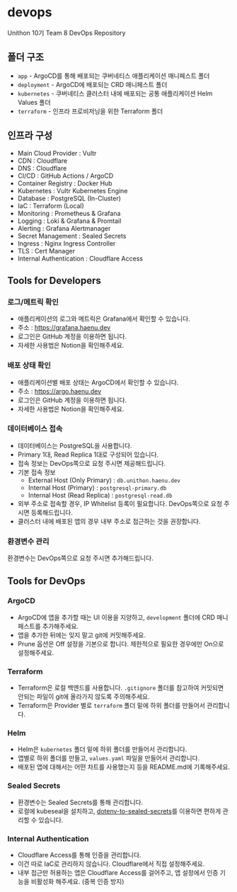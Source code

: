 # devops
Unithon 10기 Team 8 DevOps Repository

## 폴더 구조
- `app` - ArgoCD를 통해 배포되는 쿠버네티스 애플리케이션 매니페스트 폴더
- `deployment` - ArgoCD에 배포되는 CRD 매니페스트 폴더
- `kubernetes` - 쿠버네티스 클러스터 내에 배포되는 공통 애플리케이션 Helm Values 폴더
- `terraform` - 인프라 프로비저닝을 위한 Terraform 폴더

## 인프라 구성
- Main Cloud Provider : Vultr
- CDN : Cloudflare
- DNS : Cloudflare
- CI/CD : GitHub Actions / ArgoCD
- Container Registry : Docker Hub
- Kubernetes : Vultr Kubernetes Engine
- Database : PostgreSQL (In-Cluster)
- IaC : Terraform (Local)
- Monitoring : Prometheus & Grafana
- Logging : Loki & Grafana & Promtail
- Alerting : Grafana Alertmanager
- Secret Management : Sealed Secrets
- Ingress : Nginx Ingress Controller
- TLS : Cert Manager
- Internal Authentication : Cloudflare Access

## Tools for Developers
### 로그/메트릭 확인
- 애플리케이션의 로그와 메트릭은 Grafana에서 확인할 수 있습니다.
- 주소 : https://grafana.haenu.dev
- 로그인은 GitHub 계정을 이용하면 됩니다.
- 자세한 사용법은 Notion을 확인해주세요.

### 배포 상태 확인
- 애플리케이션별 배포 상태는 ArgoCD에서 확인할 수 있습니다.
- 주소 : https://argo.haenu.dev
- 로그인은 GitHub 계정을 이용하면 됩니다.
- 자세한 사용법은 Notion을 확인해주세요.

### 데이터베이스 접속
- 데이터베이스는 PostgreSQL을 사용합니다.
- Primary 1대, Read Replica 1대로 구성되어 있습니다.
- 접속 정보는 DevOps쪽으로 요청 주시면 제공해드립니다.
- 기본 접속 정보
  - External Host (Only Primary) : `db.unithon.haenu.dev`
  - Internal Host (Primary) : `postgresql-primary.db`
  - Internal Host (Read Replica) : `postgresql-read.db`
- 외부 주소로 접속할 경우, IP Whitelist 등록이 필요합니다. DevOps쪽으로 요청 주시면 등록해드립니다.
- 클러스터 내에 배포된 앱의 경우 내부 주소로 접근하는 것을 권장합니다.

### 환경변수 관리
환경변수는 DevOps쪽으로 요청 주시면 추가해드립니다.

## Tools for DevOps
### ArgoCD
- ArgoCD에 앱을 추가할 때는 UI 이용을 지양하고, `development` 폴더에 CRD 매니페스트를 추가해주세요.
- 앱을 추가한 뒤에는 잊지 말고 git에 커밋해주세요.
- Prune 옵션은 Off 설정을 기본으로 합니다. 제한적으로 필요한 경우에만 On으로 설정해주세요.

### Terraform
- Terraform은 로컬 백엔드를 사용합니다. `.gitignore` 폴더를 참고하여 커밋되면 안되는 파일이 git에 올라가지 않도록 주의해주세요.
- Terraform은 Provider 별로 `terraform` 폴더 밑에 하위 폴더를 만들어서 관리합니다.

### Helm
- Helm은 `kubernetes` 폴더 밑에 하위 폴더를 만들어서 관리합니다.
- 앱별로 하위 폴더를 만들고, `values.yaml` 파일을 만들어서 관리합니다.
- 배포된 앱에 대해서는 어떤 차트를 사용했는지 등을 README.md에 기록해주세요.

### Sealed Secrets
- 환경변수는 Sealed Secrets를 통해 관리합니다.
- 로컬에 kubeseal을 설치하고, [dotenv-to-sealed-secrets](https://github.com/dokdo2013/dotenv-to-sealed-secrets)를 이용하면 편하게 관리할 수 있습니다.

### Internal Authentication
- Cloudflare Access를 통해 인증을 관리합니다.
- 이건 따로 IaC로 관리하지 않습니다. Cloudflare에서 직접 설정해주세요.
- 내부 접근만 허용하는 앱은 Cloudflare Access를 걸어주고, 앱 설정에서 인증 기능을 비활성화 해주세요. (중복 인증 방지)

